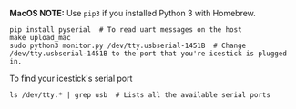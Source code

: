 **MacOS NOTE:** Use `pip3` if you installed Python 3 with Homebrew.
```
pip install pyserial  # To read uart messages on the host
make upload_mac
sudo python3 monitor.py /dev/tty.usbserial-1451B  # Change /dev/tty.usbserial-1451B to the port that you're icestick is plugged in.
```

To find your icestick's serial port
```
ls /dev/tty.* | grep usb  # Lists all the available serial ports
```
